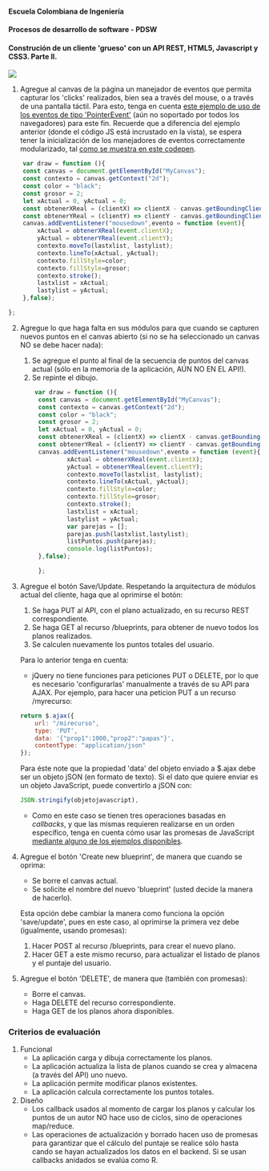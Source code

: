 #### Escuela Colombiana de Ingeniería
#### Procesos de desarrollo de software - PDSW
#### Construción de un cliente 'grueso' con un API REST, HTML5, Javascript y CSS3. Parte II.



![](img/mock2.png)

1. Agregue al canvas de la página un manejador de eventos que permita capturar los 'clicks' realizados, bien sea a través del mouse, o a través de una pantalla táctil. Para esto, tenga en cuenta [este ejemplo de uso de los eventos de tipo 'PointerEvent'](https://mobiforge.com/design-development/html5-pointer-events-api-combining-touch-mouse-and-pen) (aún no soportado por todos los navegadores) para este fin. Recuerde que a diferencia del ejemplo anterior (donde el código JS está incrustado en la vista), se espera tener la inicialización de los manejadores de eventos correctamente modularizado, tal [como se muestra en este codepen](https://codepen.io/hcadavid/pen/BwWbrw).


```js 
	var draw = function (){
	const canvas = document.getElementById("MyCanvas");
	const contexto = canvas.getContext("2d");
	const color = "black";
	const grosor = 2;
	let xActual = 0, yActual = 0;
	const obtenerXReal = (clientX) => clientX - canvas.getBoundingClientRect().left;
	const obtenerYReal = (clientY) => clientY - canvas.getBoundingClientRect().top;
	canvas.addEventListener("mousedown",evento = function (event){
		xActual = obtenerXReal(event.clientX);
		yActual = obtenerYReal(event.clientY);
		contexto.moveTo(lastxlist, lastylist);
		contexto.lineTo(xActual, yActual);
		contexto.fillStyle=color;
		contexto.fillStyle=grosor;
		contexto.stroke();
		lastxlist = xActual;
		lastylist = yActual;
	},false);

}; 
```

2. Agregue lo que haga falta en sus módulos para que cuando se capturen nuevos puntos en el canvas abierto (si no se ha seleccionado un canvas NO se debe hacer nada):
    1. Se agregue el punto al final de la secuencia de puntos del canvas actual (sólo en la memoria de la aplicación, AÚN NO EN EL API!).
    2. Se repinte el dibujo.

   ```js 
       var draw = function (){
        const canvas = document.getElementById("MyCanvas");
        const contexto = canvas.getContext("2d");
        const color = "black";
        const grosor = 2;
        let xActual = 0, yActual = 0;
        const obtenerXReal = (clientX) => clientX - canvas.getBoundingClientRect().left;
        const obtenerYReal = (clientY) => clientY - canvas.getBoundingClientRect().top;
        canvas.addEventListener("mousedown",evento = function (event){
                xActual = obtenerXReal(event.clientX);
                yActual = obtenerYReal(event.clientY);
                contexto.moveTo(lastxlist, lastylist);
                contexto.lineTo(xActual, yActual);
                contexto.fillStyle=color;
                contexto.fillStyle=grosor;
                contexto.stroke();
                lastxlist = xActual;
                lastylist = yActual;
                var parejas = [];
                parejas.push(lastxlist,lastylist);
                listPuntos.push(parejas);
                console.log(listPuntos);
        },false);

        };

 	```

4. Agregue el botón Save/Update. Respetando la arquitectura de módulos actual del cliente, haga que al oprimirse el botón:
    1. Se haga PUT al API, con el plano actualizado, en su recurso REST correspondiente.
    2. Se haga GET al recurso /blueprints, para obtener de nuevo todos los planos realizados.
    3. Se calculen nuevamente los puntos totales del usuario.

    Para lo anterior tenga en cuenta:

    * jQuery no tiene funciones para peticiones PUT o DELETE, por lo que es necesario 'configurarlas' manualmente a través de su API para AJAX. Por ejemplo, para hacer una peticion PUT a un recurso /myrecurso:

    ```javascript
    return $.ajax({
        url: "/mirecurso",
        type: 'PUT',
        data: '{"prop1":1000,"prop2":"papas"}',
        contentType: "application/json"
    });
    
    ```
    Para éste note que la propiedad 'data' del objeto enviado a $.ajax debe ser un objeto jSON (en formato de texto). Si el dato que quiere enviar es un objeto JavaScript, puede convertirlo a jSON con: 
	
    ```javascript
    JSON.stringify(objetojavascript),
    ```
    * Como en este caso se tienen tres operaciones basadas en _callbacks_, y que las mismas requieren realizarse en un orden específico, tenga en cuenta cómo usar las promesas de JavaScript [mediante alguno de los ejemplos disponibles](http://codepen.io/hcadavid/pen/jrwdgK).

5. Agregue el botón 'Create new blueprint', de manera que cuando se oprima: 
    * Se borre el canvas actual.
    * Se solicite el nombre del nuevo 'blueprint' (usted decide la manera de hacerlo).
	
    Esta opción debe cambiar la manera como funciona la opción 'save/update', pues en este caso, al oprimirse la primera vez debe (igualmente, usando promesas):

    1. Hacer POST al recurso /blueprints, para crear el nuevo plano.
    2. Hacer GET a este mismo recurso, para actualizar el listado de planos y el puntaje del usuario.

6. Agregue el botón 'DELETE', de manera que (también con promesas):
    * Borre el canvas.
    * Haga DELETE del recurso correspondiente.
    * Haga GET de los planos ahora disponibles.

### Criterios de evaluación

1. Funcional
	* La aplicación carga y dibuja correctamente los planos.
	* La aplicación actualiza la lista de planos cuando se crea y almacena (a través del API) uno nuevo.
	* La aplicación permite modificar planos existentes.
	* La aplicación calcula correctamente los puntos totales.
2. Diseño
	* Los callback usados al momento de cargar los planos y calcular los puntos de un autor NO hace uso de ciclos, sino de operaciones map/reduce.
	* Las operaciones de actualización y borrado hacen uso de promesas para garantizar que el cálculo del puntaje se realice sólo hasta cando se hayan actualizados los datos en el backend. Si se usan callbacks anidados se evalúa como R.
	
